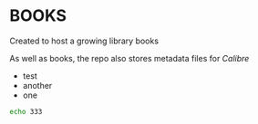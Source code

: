 # BOOKS

Created to host a growing library books

As well as books, the repo also stores metadata files for *Calibre*

- test
- another
- one

```bash
echo 333
```
